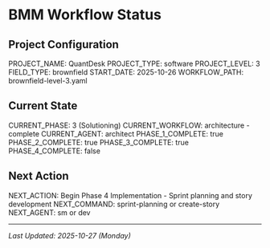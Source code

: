 # BMM Workflow Status

## Project Configuration

PROJECT_NAME: QuantDesk
PROJECT_TYPE: software
PROJECT_LEVEL: 3
FIELD_TYPE: brownfield
START_DATE: 2025-10-26
WORKFLOW_PATH: brownfield-level-3.yaml

## Current State

CURRENT_PHASE: 3 (Solutioning)
CURRENT_WORKFLOW: architecture - complete
CURRENT_AGENT: architect
PHASE_1_COMPLETE: true
PHASE_2_COMPLETE: true
PHASE_3_COMPLETE: true
PHASE_4_COMPLETE: false

## Next Action

NEXT_ACTION: Begin Phase 4 Implementation - Sprint planning and story development
NEXT_COMMAND: sprint-planning or create-story
NEXT_AGENT: sm or dev

---

_Last Updated: 2025-10-27 (Monday)_

